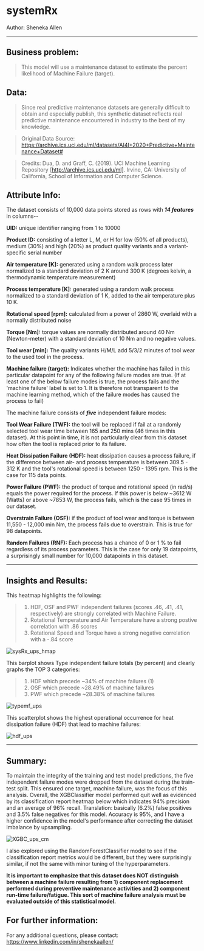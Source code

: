 # systemRx


Author: Sheneka Allen


---


## Business problem:
>This model will use a maintenance dataset to estimate the percent likelihood of Machine Failure (target).

## Data:
>Since real predictive maintenance datasets are generally difficult to obtain and especially publish, 
>this synthetic dataset reflects real predictive maintenance encountered in industry to the best of my knowledge.

>Original Data Source: https://archive.ics.uci.edu/ml/datasets/AI4I+2020+Predictive+Maintenance+Dataset#

>Credits: Dua, D. and Graff, C. (2019). UCI Machine Learning Repository [http://archive.ics.uci.edu/ml]. 
>Irvine, CA: University of California, School of Information and Computer Science.

## Attribute Info:

The dataset consists of 10,000 data points stored as rows with **_14 features_** in columns--

**UID:** unique identifier ranging from 1 to 10000

**Product ID:** consisting of a letter L, M, or H for low (50% of all products), medium (30%) and high (20%) as product quality variants and a variant-specific serial number

**Air temperature [K]:** generated using a random walk process later normalized to a standard deviation of 2 K around 300 K (degrees kelvin, a thermodynamic temperature measurement)

**Process temperature [K]:** generated using a random walk process normalized to a standard deviation of 1 K, added to the air temperature plus 10 K.

**Rotational speed [rpm]:** calculated from a power of 2860 W, overlaid with a normally distributed noise

**Torque [Nm]:** torque values are normally distributed around 40 Nm (Newton-meter) with a standard deviation of 10 Nm and no negative values.

**Tool wear [min]:** The quality variants H/M/L add 5/3/2 minutes of tool wear to the used tool in the process.

**Machine failure (target):** Indicates whether the machine has failed in this particular datapoint for any of the following failure modes are true. (If at least one of the below failure modes is true, the process fails and the 'machine failure' label is set to 1. It is therefore not transparent to the machine learning method, which of the failure modes has caused the process to fail)

The machine failure consists of **_five_** independent failure modes:

**Tool Wear Failure (TWF):** the tool will be replaced if fail at a randomly selected tool wear time between 165 and 250 mins (46 times in this dataset). At this point in time, it is not particularly clear from this dataset how often the tool is replaced prior to its failure.

**Heat Dissipation Failure (HDF):** heat dissipation causes a process failure, if the difference between air- and process temperature is between 309.5 - 312 K and the tool's rotational speed is between 1250 - 1395 rpm. This is the case for 115 data points.

**Power Failure (PWF):** the product of torque and rotational speed (in rad/s) equals the power required for the process. If this power is below ~3612 W (Watts) or above ~7853 W, the process fails, which is the case 95 times in our dataset.

**Overstrain Failure (OSF):** if the product of tool wear and torque is between 11,550 - 12,000 min Nm, the process fails due to overstrain. This is true for 98 datapoints.

**Random Failures (RNF):** Each process has a chance of 0 or 1 % to fail regardless of its process parameters. This is the case for only 19 datapoints, a surprisingly small number for 10,000 datapoints in this dataset.

---


## Insights and Results: 


This heatmap highlights the following:
>1.  HDF, OSF and PWF independent failures (scores .46, .41, .41, respectively) are strongly correlated with Machine Failure.
>2.  Rotational Temperature and Air Temperature have a strong postive correlation with .86 scores
>3.  Rotational Speed and Torque have a strong negative correlation with a -.84 score

![sysRx_ups_hmap](https://user-images.githubusercontent.com/100389581/170729749-3fc535d2-bef2-490c-b251-52354754e76b.png)


This barplot shows Type independent failure totals (by percent) and clearly graphs the TOP 3 categories:
>1. HDF which precede ~34% of machine failures (1)
>2. OSF which precede ~28.49% of machine failures
>3. PWF which precede ~28.38% of machine failures

![typemf_ups](https://user-images.githubusercontent.com/100389581/170729932-ae80fe83-bfe3-4d34-b24b-a8ab852e45bf.png)


This scatterplot shows the highest operational occurrence for heat dissipation failure (HDF) that lead to machine failures:

![hdf_ups](https://user-images.githubusercontent.com/100389581/170729973-58697a4f-a781-4b70-861d-cd6fbc76d92e.png)






---
## Summary:

To maintain the integrity of the training and test model predictions, the five independent failure modes were dropped from the dataset during the train-test split.  This ensured one target, machine failure, was the focus of this analysis.  Overall, the XGBClassifier model performed quit well as evidenced by its classification report heatmap below which indicates 94% precision and an average of 96% recall.  Translation: basically (6.2%) false positives and 3.5% false negatives for this model. Accuracy is 95%, and I have a higher confidence in the model's performance after correcting the dataset imbalance by upsampling.


![XGBC_ups_cm](https://user-images.githubusercontent.com/100389581/170731090-6407e622-7f64-48dc-af37-add7e8d3c19d.png)




I also explored using the RandomForestClassifier model to see if the classification report metrics would be different, but they were surprisingly similar, if not the same with minor tuning of the hyperparameters.

**It is important to emphasize that this dataset does NOT distinguish between a machine failure resulting from 1) component replacement performed during preventive maintenance activities and 2) component run-time failure/fatigue.  This sort of machine failure analysis must be evaluated outside of this statistical model.**

## For further information:
For any additional questions, please contact: https://www.linkedin.com/in/shenekaallen/
